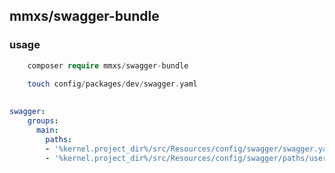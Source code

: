 ## mmxs/swagger-bundle

### usage


```php
    composer require mmxs/swagger-bundle
    
    touch config/packages/dev/swagger.yaml
    
```

```yaml
swagger:
    groups:
      main:
        paths:
        - '%kernel.project_dir%/src/Resources/config/swagger/swagger.yaml'
        - '%kernel.project_dir%/src/Resources/config/swagger/paths/user.yaml'
```
